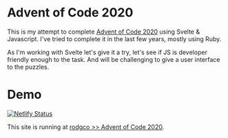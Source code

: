 # Advent of Code 2020

This is my attempt to complete [Advent of Code 2020](https://adventofcode.com/2020) using Svelte & Javascript. I've tried to complete it in the last few years, mostly using Ruby.

As I'm working with Svelte let's give it a try, let's see if JS is developer friendly enough to the task. And will be challenging to give a user interface to the puzzles.

# Demo

[![Netlify Status](https://api.netlify.com/api/v1/badges/bc499572-7f17-4bae-a865-708a2bd9100b/deploy-status)](https://app.netlify.com/sites/zen-swirles-a7f343/deploys)

This site is running at [rodgco >> Advent of Code 2020](http://aoc2020.rodg.co).
